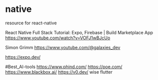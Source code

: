 # native
resource for react-native


React Native Full Stack Tutorial: Expo, Firebase | Build Marketplace App
https://www.youtube.com/watch?v=VOFJ1wBJcUo


Simon Grimm
https://www.youtube.com/@galaxies_dev


https://expo.dev/



#Best_AI-tools
https://www.phind.com/
https://poe.com/
https://www.blackbox.ai/
https://v0.dev/
wise flutter
